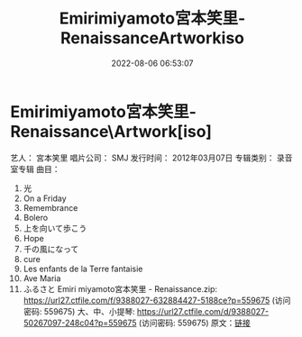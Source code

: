 ﻿---
title: Emirimiyamoto宮本笑里-RenaissanceArtworkiso
date: 2022-08-06 06:53:07
categories: 古典音乐、新世纪、纯音雅乐
tags: 纯音雅乐
---
# Emirimiyamoto宮本笑里-Renaissance\Artwork[iso]

艺人： 宮本笑里
唱片公司： SMJ
发行时间： 2012年03月07日
专辑类别： 录音室专辑
曲目：
1. 光
2. On a Friday
3. Remembrance
4. Bolero
5. 上を向いて歩こう
6. Hope
7. 千の風になって
8. cure
9. Les enfants de la Terre fantaisie
10. Ave Maria
11. ふるさと
Emiri miyamoto宮本笑里 - Renaissance.zip: https://url27.ctfile.com/f/9388027-632884427-5188ce?p=559675
(访问密码: 559675)
大、中、小提琴: https://url27.ctfile.com/d/9388027-50267097-248c04?p=559675
(访问密码: 559675)
原文：[链接](https://blog.sina.com.cn/s/blog_1647c7e7601030ypu.html)